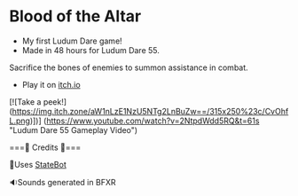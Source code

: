 # Blood of the Altar
- My first Ludum Dare game!
- Made in 48 hours for Ludum Dare 55.

Sacrifice the bones of enemies to summon assistance in combat.

- Play it on [itch.io](https://hotnoggin.itch.io/altar)

[![Take a peek!]
(https://img.itch.zone/aW1nLzE1NzU5NTg2LnBuZw==/315x250%23c/CvOhfL.png)])]
(https://www.youtube.com/watch?v=2NtpdWdd5RQ&t=61s "Ludum Dare 55 Gameplay Video")


===📜 Credits 📜===

🤖Uses [StateBot](https://github.com/HotNoggin/Godot-State-Bot)

🔉Sounds generated in BFXR
